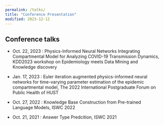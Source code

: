 ```yaml
---
permalink: /talks/
title: "Conference Presentation"
modified: 2023-12-12
---
```


<!-- {% include base_path %}
{% include toc %} -->

## Conference talks

* Oct. 22, 2023 : Physics-Informed Neural Networks Integrating Compartmental Model for Analyzing COVID-19 Transmission Dynamics, KDD2023 workshop on Epidemiology meets Data Mining and Knowledge discovery

* Jan. 17, 2023 : Euler iteration augmented physics-informed neural networks for time-varying parameter estimation of the epidemic compartmental model, The 2022 International Postgraduate Forum on Public Health of HUST

* Oct. 27, 2022 : Knowledge Base Construction from Pre-trained Language Models, ISWC 2022

* Oct. 21, 2021 : Answer Type Predcition, ISWC 2021

